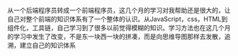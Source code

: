 

从一个后端程序员转成一个前端程序员，这几个月的学习对我帮助还是很大的，让自己对整个前端的知识体系有了一个整体的认识。从JavaScript，css，HTML到组件化，工具链，自己学习到了很多以前觉得模糊的知识。学习方法也在这几个月的学习中发生了改变，不是东一块西一块的拼凑，而是向思维导图那样去发散，追溯，建立自己的知识体系